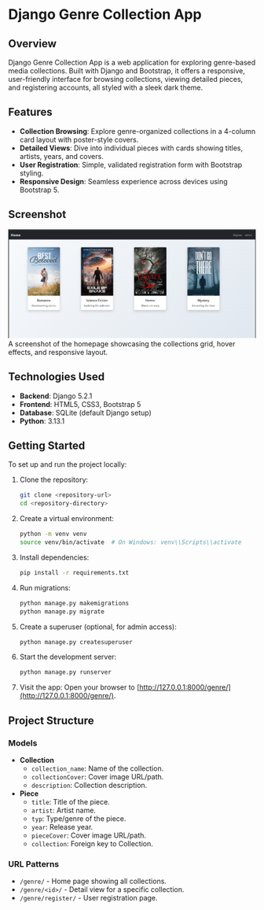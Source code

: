 # Django Genre Collection App

## Overview
Django Genre Collection App is a web application for exploring genre-based media collections. Built with Django and Bootstrap, it offers a responsive, user-friendly interface for browsing collections, viewing detailed pieces, and registering accounts, all styled with a sleek dark theme.

## Features
- **Collection Browsing**: Explore genre-organized collections in a 4-column card layout with poster-style covers.
- **Detailed Views**: Dive into individual pieces with cards showing titles, artists, years, and covers.
- **User Registration**: Simple, validated registration form with Bootstrap styling.
- **Responsive Design**: Seamless experience across devices using Bootstrap 5.

## Screenshot
![Genre Collection Homepage](homepage.png)
A screenshot of the homepage showcasing the collections grid, hover effects, and responsive layout.

## Technologies Used
- **Backend**: Django 5.2.1
- **Frontend**: HTML5, CSS3, Bootstrap 5
- **Database**: SQLite (default Django setup)
- **Python**: 3.13.1

## Getting Started
To set up and run the project locally:

1. Clone the repository:
   ```bash
   git clone <repository-url>
   cd <repository-directory>
   ```

2. Create a virtual environment:
   ```bash
   python -m venv venv
   source venv/bin/activate  # On Windows: venv\\Scripts\\activate
   ```

3. Install dependencies:
   ```bash
   pip install -r requirements.txt
   ```

4. Run migrations:
   ```bash
   python manage.py makemigrations
   python manage.py migrate
   ```

5. Create a superuser (optional, for admin access):
   ```bash
   python manage.py createsuperuser
   ```

6. Start the development server:
   ```bash
   python manage.py runserver
   ```

7. Visit the app:
   Open your browser to [http://127.0.0.1:8000/genre/](http://127.0.0.1:8000/genre/).

## Project Structure

### Models
- **Collection**
  - `collection_name`: Name of the collection.
  - `collectionCover`: Cover image URL/path.
  - `description`: Collection description.
- **Piece**
  - `title`: Title of the piece.
  - `artist`: Artist name.
  - `typ`: Type/genre of the piece.
  - `year`: Release year.
  - `pieceCover`: Cover image URL/path.
  - `collection`: Foreign key to Collection.

### URL Patterns
- `/genre/` - Home page showing all collections.
- `/genre/<id>/` - Detail view for a specific collection.
- `/genre/register/` - User registration page.